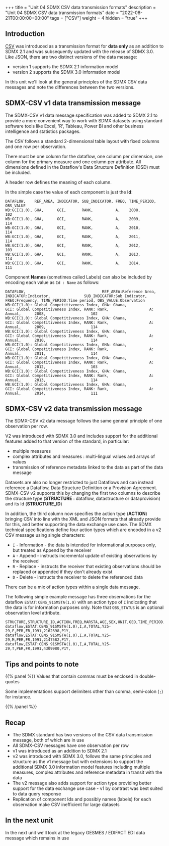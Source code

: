 +++
title = "Unit 04 SDMX CSV data transmission formats"
description = "Unit 04 SDMX CSV data transmission formats"
date = "2022-08-21T00:00:00+00:00"
tags = ["CSV"]
weight = 4
hidden = "true"
+++


## Introduction
<a href="https://en.wikipedia.org/wiki/Comma-separated_values">CSV</a> was introduced as a transmission format for **data only** as an addition to SDMX 2.1 and was subsequently updated with the release of SDMX 3.0.\
Like JSON, there are two distinct versions of the data message: 
- version 1 supports the SDMX 2.1 information model
- version 2 supports the SDMX 3.0 information model

In this unit we'll look at the general principles of the SDMX CSV data messages and note the differences between the two versions.

## SDMX-CSV v1 data transmission message
The SDMX-CSV v1 data message specification was added to SDMX 2.1 to provide a more convenient way to work with SDMX datasets using standard software tools like Excel, 'R', Tableau, Power BI and other business intelligence and statistics packages.

The CSV follows a standard 2-dimensional table layout with fixed columns and one row per observation. 

There must be one column for the dataflow, one column per dimension, one column for the primary measure and one column per attribute. All dimensions defined in the Dataflow's Data Structure Definition (DSD) must be included.

A header row defines the meaning of each column.

In the simple case the value of each component is just the **Id**:

```` csv
DATAFLOW,    REF_AREA, INDICATOR, SUB_INDICATOR, FREQ, TIME_PERIOD, OBS_VALUE
WB:GCI(1.0), GHA,      GCI,       RANK,          A,    2008,        102
WB:GCI(1.0), GHA,      GCI,       RANK,          A,    2009,        114
WB:GCI(1.0), GHA,      GCI,       RANK,          A,    2010,        114
WB:GCI(1.0), GHA,      GCI,       RANK,          A,    2011,        114
WB:GCI(1.0), GHA,      GCI,       RANK,          A,    2012,        103
WB:GCI(1.0), GHA,      GCI,       RANK,          A,    2013,        114
WB:GCI(1.0), GHA,      GCI,       RANK,          A,    2014,        111
````

Component **Names** (sometimes called Labels) can also be included by encoding each value as ````Id : Name```` as follows:

```` csv
DATAFLOW,                                  REF_AREA:Reference Area, INDICATOR:Indicator,               SUB_INDICATOR:Sub Indicator, FREQ:Frequency, TIME_PERIOD:Time period, OBS_VALUE:Observation
WB:GCI(1.0): Global Competitiveness Index, GHA: Ghana,              GCI: Global Competitiveness Index, RANK: Rank,                  A: Annual,      2008,                    102
WB:GCI(1.0): Global Competitiveness Index, GHA: Ghana,              GCI: Global Competitiveness Index, RANK: Rank,                  A: Annual,      2009,                    114
WB:GCI(1.0): Global Competitiveness Index, GHA: Ghana,              GCI: Global Competitiveness Index, RANK: Rank,                  A: Annual,      2010,                    114
WB:GCI(1.0): Global Competitiveness Index, GHA: Ghana,              GCI: Global Competitiveness Index, RANK: Rank,                  A: Annual,      2011,                    114
WB:GCI(1.0): Global Competitiveness Index, GHA: Ghana,              GCI: Global Competitiveness Index, RANK: Rank,                  A: Annual,      2012,                    103
WB:GCI(1.0): Global Competitiveness Index, GHA: Ghana,              GCI: Global Competitiveness Index, RANK: Rank,                  A: Annual,      2013,                    114
WB:GCI(1.0): Global Competitiveness Index, GHA: Ghana,              GCI: Global Competitiveness Index, RANK: Rank,                  A: Annual,      2014,                    111
````

## SDMX-CSV v2 data transmission message
The SDMX-CSV v2 data message follows the same general principle of one observation per row.

V2 was introduced with SDMX 3.0 and includes support for the additional features added to that version of the standard, in particular:
- multiple measures
- complex attributes and measures : multi-lingual values and arrays of values
- transmission of reference metadata linked to the data as part of the data message

Datasets are also no longer restricted to just Dataflows and can instead reference a Dataflow, Data Structure Definition or a Provision Agreement. SDMX-CSV v2 supports this by changing the first two columns to describe the structure type (**STRUCTURE** : dataflow, datastructure or dataprovision) and its Id (**STRUCTURE_ID**)

In addition, the third column now specifies the action type (**ACTION**) bringing CSV into line with the XML and JSON formats that already provide for this, and better supporting the data exchange use case. The SDMX technical specifications define four action types which are encoded in a v2 CSV message using single characters:
- ````I```` - Information - the data is intended for informational purposes only, but treated as Append by the receiver
- ````A```` - Append - instructs incremental update of existing observations by the received
- ````R```` - Replace - instructs the receiver that existing observations should be replaced or appended if they don't already exist
- ````D```` - Delete - instructs the receiver to delete the referenced data 

There can be a mix of action types within a single data message.

The following simple example message has three observations for the dataflow ````ESTAT:CENS_91SMSTA(1.0)```` with an action type of ````I```` indicating that the data is for information purposes only. Note that ````OBS_STATUS```` is an optional observation level attribute.
```` text
STRUCTURE,STRUCTURE_ID,ACTION,FREQ,MARSTA,AGE,SEX,UNIT,GEO,TIME_PERIOD,OBS_VALUE,TIME_FORMAT,OBS_STATUS
dataflow,ESTAT:CENS_91SMSTA(1.0),I,A,TOTAL,Y25-29,F,PER,FR,1991,2162398,P1Y,
dataflow,ESTAT:CENS_91SMSTA(1.0),I,A,TOTAL,Y25-29,M,PER,FR,1991,2147582,P1Y,
dataflow,ESTAT:CENS_91SMSTA(1.0),I,A,TOTAL,Y25-29,T,PER,FR,1991,4309980,P1Y,
````

## Tips and points to note
{{% panel %}}
Values that contain commas must be enclosed in double-quotes

Some implementations support delimiters other than comma, semi-colon (````;````) for instance.

{{% /panel %}}

## Recap
- The SDMX standard has two versions of the CSV data transmission message, both of which are in use
- All SDMX-CSV messages have one observation per row
- v1 was introduced as an addition to SDMX 2.1
- v2 was introduced with SDMX 3.0, follows the same principles and structure as the v1 message but with extensions to support the additional SDMX 3.0 information model features including multiple measures, complex attributes and reference metadata in transit with the data
- The v2 message also adds support for action type providing better support for the data exchange use case - v1 by contrast was best suited to data query response
- Replication of component Ids and possibly names (labels) for each observation make CSV inefficient for large datasets

## In the next unit
In the next unit we'll look at the legacy GESMES / EDIFACT EDI data message which remains in use